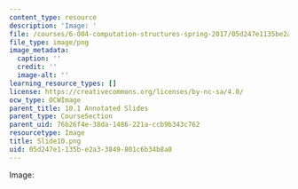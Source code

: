 ```yaml
---
content_type: resource
description: 'Image: '
file: /courses/6-004-computation-structures-spring-2017/05d247e1135be2a33849801c6b34b8a0_Slide10.png
file_type: image/png
image_metadata:
  caption: ''
  credit: ''
  image-alt: ''
learning_resource_types: []
license: https://creativecommons.org/licenses/by-nc-sa/4.0/
ocw_type: OCWImage
parent_title: 10.1 Annotated Slides
parent_type: CourseSection
parent_uid: 76b26f4e-38da-1486-221a-ccb9b343c762
resourcetype: Image
title: Slide10.png
uid: 05d247e1-135b-e2a3-3849-801c6b34b8a0
---
```

Image: 